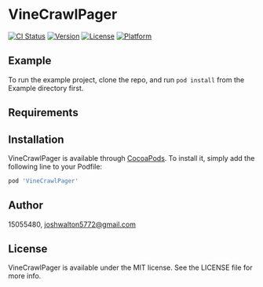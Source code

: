 # VineCrawlPager

[![CI Status](https://img.shields.io/travis/15055480/VineCrawlPager.svg?style=flat)](https://travis-ci.org/15055480/VineCrawlPager)
[![Version](https://img.shields.io/cocoapods/v/VineCrawlPager.svg?style=flat)](https://cocoapods.org/pods/VineCrawlPager)
[![License](https://img.shields.io/cocoapods/l/VineCrawlPager.svg?style=flat)](https://cocoapods.org/pods/VineCrawlPager)
[![Platform](https://img.shields.io/cocoapods/p/VineCrawlPager.svg?style=flat)](https://cocoapods.org/pods/VineCrawlPager)

## Example

To run the example project, clone the repo, and run `pod install` from the Example directory first.

## Requirements

## Installation

VineCrawlPager is available through [CocoaPods](https://cocoapods.org). To install
it, simply add the following line to your Podfile:

```ruby
pod 'VineCrawlPager'
```

## Author

15055480, joshwalton5772@gmail.com

## License

VineCrawlPager is available under the MIT license. See the LICENSE file for more info.
